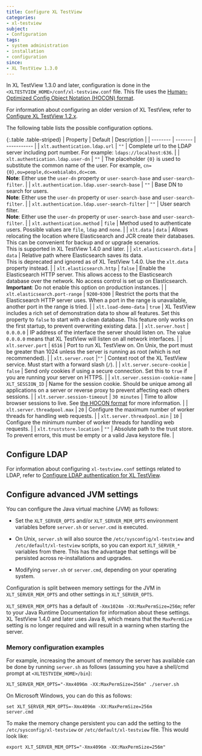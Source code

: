 ```yaml
---
title: Configure XL TestView
categories:
- xl-testview
subject:
- Configuration
tags:
- system administration
- installation
- configuration
since:
- XL TestView 1.3.0
---
```


In XL TestView 1.3.0 and later, configuration is done in the `<XLTESTVIEW_HOME>/conf/xl-testview.conf` file. This file uses the [Human-Optimized Config Object Notation (HOCON) format](https://github.com/typesafehub/config/blob/master/HOCON.md).

For information about configuring an older version of XL TestView, refer to [Configure XL TestView 1.2.x](/xl-testview/1.2.x/archive/configuration.html).

The following table lists the possible configuration options.

{:.table .table-striped}
| Property | Default | Description |
| -------- | ------- | ----------- |
| `xlt.authentication.ldap.url` | `""` | Complete url to the LDAP server including port number. For example: `ldaps://localhost:636`. |
| `xlt.authentication.ldap.user-dn` | `""` | The placeholder `{0}` is used to substitute the common name of the user. For example, `cn={0},ou=people,dc=xebialabs,dc=com`. <br/>**Note**: Either use the `user-dn` property or `user-search-base` and `user-search-filter`. |
| `xlt.authentication.ldap.user-search-base` | `""` | Base DN to search for users. <br/>**Note**: Either use the `user-dn` property or `user-search-base` and `user-search-filter`. |
| `xlt.authentication.ldap.user-search-filter` | `""` | User search filter. <br/>**Note**: Either use the `user-dn` property or `user-search-base` and `user-search-filter`. |
| `xlt.authentication.method` | `file` | Method used to authenticate users. Possible values are `file`, `ldap` and `none`. |
| `xlt.data` | `data` | Allows relocating the location where Elasticsearch and JCR create their databases. This can be convenient for backup and or upgrade scenarios. <br/>This is supported in XL TestView 1.4.0 and later. |
| `xlt.elasticsearch.data` | `data` | Relative path where Elasticsearch saves its data. <br/>This is deprecated and ignored as of XL TestView 1.4.0. Use the `xlt.data` property instead. |
| `xlt.elasticsearch.http` | `false` | Enable the Elasticsearch HTTP server. This allows access to the Elasticsearch database over the network. No access control is set up on Elasticsearch. <br/>**Important**: Do not enable this option on production instances. |
| `xlt.elasticsearch.port-range` | `9200`-`9300` | Restrict the ports that the Elasticsearch HTTP server uses. When a port in the range is unavailable, another port in the range is tried. |
| `xlt.load-demo-data` | `true` | XL TestView includes a rich set of demonstration data to show all features. Set this property to `false` to start with a clean database. This feature only works on the first startup, to prevent overwriting existing data. |
| `xlt.server.host` | `0.0.0.0` | IP address of the interface the server should listen on. The value `0.0.0.0` means that XL TestView will listen on all network interfaces. |
| `xlt.server.port` | `6516` | Port to run XL TestView on. On Unix, the port must be greater than 1024 unless the server is running as root (which is not recommended). |
| `xlt.server.root` |`""` | Context root of the XL TestView service. Must start with a forward slash (`/`). |
| `xlt.server.secure-cookie` | `false` | Send only cookies if using a secure connection. Set this to `true` if you are running your server on HTTPS. |
| `xlt.server.session-cookie-name` | `XLT_SESSION_ID` | Name for the session cookie. Should be unique among all applications on a server or reverse proxy to prevent affecting each others sessions. |
| `xlt.server.session-timeout` | `30 minutes` | Time to allow browser sessions to live. See [the HOCON format](https://github.com/typesafehub/config/blob/master/HOCON.md#duration-format) for more information. |
| `xlt.server.threadpool.max` | `20` | Configure the maximum number of worker threads for handling web requests. |
| `xlt.server.threadpool.min` | `10` | Configure the minimum number of worker threads for handling web requests. |
| `xlt.truststore.location` | `""` | Absolute path to the trust store. To prevent errors, this must be empty or a valid Java keystore file. |

## Configure LDAP

For information about configuring `xl-testview.conf` settings related to LDAP, refer to [Configure LDAP authentication for XL TestView](/xl-testview/how-to/configure-ldap.html).

## Configure advanced JVM settings

You can configure the Java virtual machine (JVM) as follows:

* Set the `XLT_SERVER_OPTS` and/or `XLT_SERVER_MEM_OPTS` environment variables before `server.sh` or `server.cmd` is executed.

* On Unix, `server.sh` will also source the `/etc/sysconfig/xl-testview` and `/etc/default/xl-testview` scripts, so you can export `XLT_SERVER_*` variables from there. This has the advantage that settings will be persisted across re-installations and upgrades.

* Modifying `server.sh` or `server.cmd`, depending on your operating system.

Configuration is split between memory settings for the JVM in `XLT_SERVER_MEM_OPTS` and other settings in `XLT_SERVER_OPTS`.

`XLT_SERVER_MEM_OPTS` has a default of `-Xmx1024m -XX:MaxPermSize=256m`; refer to your Java Runtime Documentation for information about these settings. XL TestView 1.4.0 and later uses Java 8, which means that the `MaxPermSize` setting is no longer required and will result in a warning when starting the server.

### Memory configuration examples

For example, increasing the amount of memory the server has available can be done by running `server.sh` as follows (assuming you have a shell/cmd prompt at `<XLTESTVIEW_HOME>/bin`):

    XLT_SERVER_MEM_OPTS="-Xmx4096m -XX:MaxPermSize=256m" ./server.sh

On Microsoft Windows, you can do this as follows:

    set XLT_SERVER_MEM_OPTS=-Xmx4096m -XX:MaxPermSize=256m
    server.cmd

To make the memory change persistent you can add the setting to the `/etc/sysconfig/xl-testview` or `/etc/default/xl-testview` file. This would look like:

    export XLT_SERVER_MEM_OPTS="-Xmx4096m -XX:MaxPermSize=256m"

